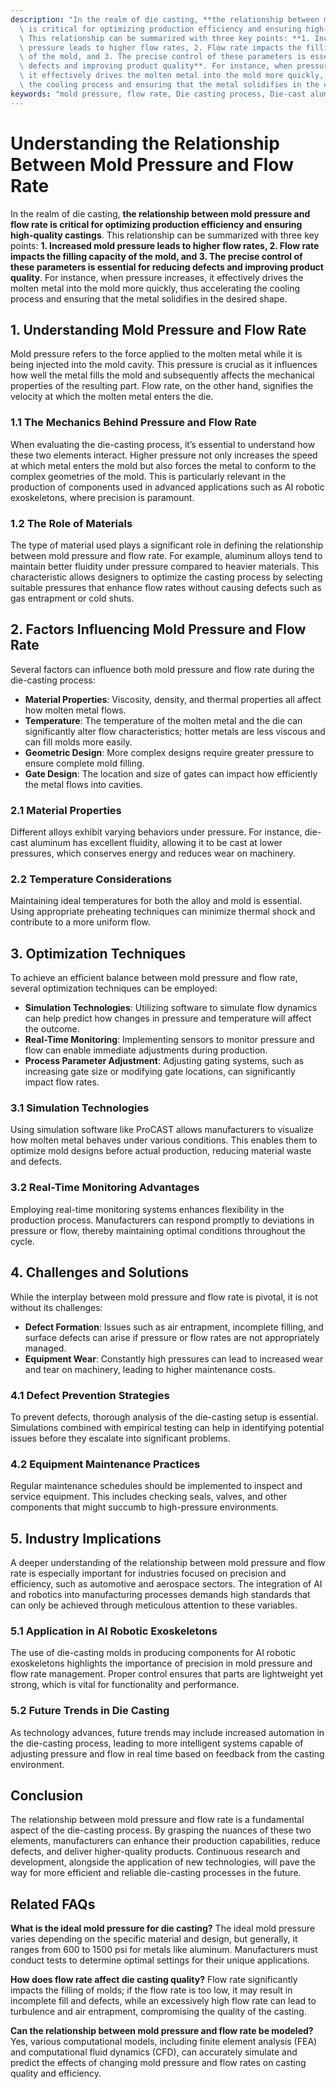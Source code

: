 ```yaml
---
description: "In the realm of die casting, **the relationship between mold pressure and flow rate\
  \ is critical for optimizing production efficiency and ensuring high-quality castings**.\
  \ This relationship can be summarized with three key points: **1. Increased mold\
  \ pressure leads to higher flow rates, 2. Flow rate impacts the filling capacity\
  \ of the mold, and 3. The precise control of these parameters is essential for reducing\
  \ defects and improving product quality**. For instance, when pressure increases,\
  \ it effectively drives the molten metal into the mold more quickly, thus accelerating\
  \ the cooling process and ensuring that the metal solidifies in the desired shape."
keywords: "mold pressure, flow rate, Die casting process, Die-cast aluminum"
---
```

# Understanding the Relationship Between Mold Pressure and Flow Rate

In the realm of die casting, **the relationship between mold pressure and flow rate is critical for optimizing production efficiency and ensuring high-quality castings**. This relationship can be summarized with three key points: **1. Increased mold pressure leads to higher flow rates, 2. Flow rate impacts the filling capacity of the mold, and 3. The precise control of these parameters is essential for reducing defects and improving product quality**. For instance, when pressure increases, it effectively drives the molten metal into the mold more quickly, thus accelerating the cooling process and ensuring that the metal solidifies in the desired shape.

## **1. Understanding Mold Pressure and Flow Rate**

Mold pressure refers to the force applied to the molten metal while it is being injected into the mold cavity. This pressure is crucial as it influences how well the metal fills the mold and subsequently affects the mechanical properties of the resulting part. Flow rate, on the other hand, signifies the velocity at which the molten metal enters the die. 

### **1.1 The Mechanics Behind Pressure and Flow Rate**

When evaluating the die-casting process, it’s essential to understand how these two elements interact. Higher pressure not only increases the speed at which metal enters the mold but also forces the metal to conform to the complex geometries of the mold. This is particularly relevant in the production of components used in advanced applications such as AI robotic exoskeletons, where precision is paramount.

### **1.2 The Role of Materials**

The type of material used plays a significant role in defining the relationship between mold pressure and flow rate. For example, aluminum alloys tend to maintain better fluidity under pressure compared to heavier materials. This characteristic allows designers to optimize the casting process by selecting suitable pressures that enhance flow rates without causing defects such as gas entrapment or cold shuts.

## **2. Factors Influencing Mold Pressure and Flow Rate**

Several factors can influence both mold pressure and flow rate during the die-casting process:

- **Material Properties**: Viscosity, density, and thermal properties all affect how molten metal flows.
- **Temperature**: The temperature of the molten metal and the die can significantly alter flow characteristics; hotter metals are less viscous and can fill molds more easily.
- **Geometric Design**: More complex designs require greater pressure to ensure complete mold filling.
- **Gate Design**: The location and size of gates can impact how efficiently the metal flows into cavities.

### **2.1 Material Properties**

Different alloys exhibit varying behaviors under pressure. For instance, die-cast aluminum has excellent fluidity, allowing it to be cast at lower pressures, which conserves energy and reduces wear on machinery.

### **2.2 Temperature Considerations**

Maintaining ideal temperatures for both the alloy and mold is essential. Using appropriate preheating techniques can minimize thermal shock and contribute to a more uniform flow.

## **3. Optimization Techniques**

To achieve an efficient balance between mold pressure and flow rate, several optimization techniques can be employed:

- **Simulation Technologies**: Utilizing software to simulate flow dynamics can help predict how changes in pressure and temperature will affect the outcome.
- **Real-Time Monitoring**: Implementing sensors to monitor pressure and flow can enable immediate adjustments during production.
- **Process Parameter Adjustment**: Adjusting gating systems, such as increasing gate size or modifying gate locations, can significantly impact flow rates.

### **3.1 Simulation Technologies**

Using simulation software like ProCAST allows manufacturers to visualize how molten metal behaves under various conditions. This enables them to optimize mold designs before actual production, reducing material waste and defects.

### **3.2 Real-Time Monitoring Advantages**

Employing real-time monitoring systems enhances flexibility in the production process. Manufacturers can respond promptly to deviations in pressure or flow, thereby maintaining optimal conditions throughout the cycle.

## **4. Challenges and Solutions**

While the interplay between mold pressure and flow rate is pivotal, it is not without its challenges:

- **Defect Formation**: Issues such as air entrapment, incomplete filling, and surface defects can arise if pressure or flow rates are not appropriately managed.
- **Equipment Wear**: Constantly high pressures can lead to increased wear and tear on machinery, leading to higher maintenance costs.

### **4.1 Defect Prevention Strategies**

To prevent defects, thorough analysis of the die-casting setup is essential. Simulations combined with empirical testing can help in identifying potential issues before they escalate into significant problems.

### **4.2 Equipment Maintenance Practices**

Regular maintenance schedules should be implemented to inspect and service equipment. This includes checking seals, valves, and other components that might succumb to high-pressure environments.

## **5. Industry Implications**

A deeper understanding of the relationship between mold pressure and flow rate is especially important for industries focused on precision and efficiency, such as automotive and aerospace sectors. The integration of AI and robotics into manufacturing processes demands high standards that can only be achieved through meticulous attention to these variables.

### **5.1 Application in AI Robotic Exoskeletons**

The use of die-casting molds in producing components for AI robotic exoskeletons highlights the importance of precision in mold pressure and flow rate management. Proper control ensures that parts are lightweight yet strong, which is vital for functionality and performance.

### **5.2 Future Trends in Die Casting**

As technology advances, future trends may include increased automation in the die-casting process, leading to more intelligent systems capable of adjusting pressure and flow in real time based on feedback from the casting environment.

## Conclusion

The relationship between mold pressure and flow rate is a fundamental aspect of the die-casting process. By grasping the nuances of these two elements, manufacturers can enhance their production capabilities, reduce defects, and deliver higher-quality products. Continuous research and development, alongside the application of new technologies, will pave the way for more efficient and reliable die-casting processes in the future.

## Related FAQs

**What is the ideal mold pressure for die casting?**
The ideal mold pressure varies depending on the specific material and design, but generally, it ranges from 600 to 1500 psi for metals like aluminum. Manufacturers must conduct tests to determine optimal settings for their unique applications.

**How does flow rate affect die casting quality?**
Flow rate significantly impacts the filling of molds; if the flow rate is too low, it may result in incomplete fill and defects, while an excessively high flow rate can lead to turbulence and air entrapment, compromising the quality of the casting.

**Can the relationship between mold pressure and flow rate be modeled?**
Yes, various computational models, including finite element analysis (FEA) and computational fluid dynamics (CFD), can accurately simulate and predict the effects of changing mold pressure and flow rates on casting quality and efficiency.
